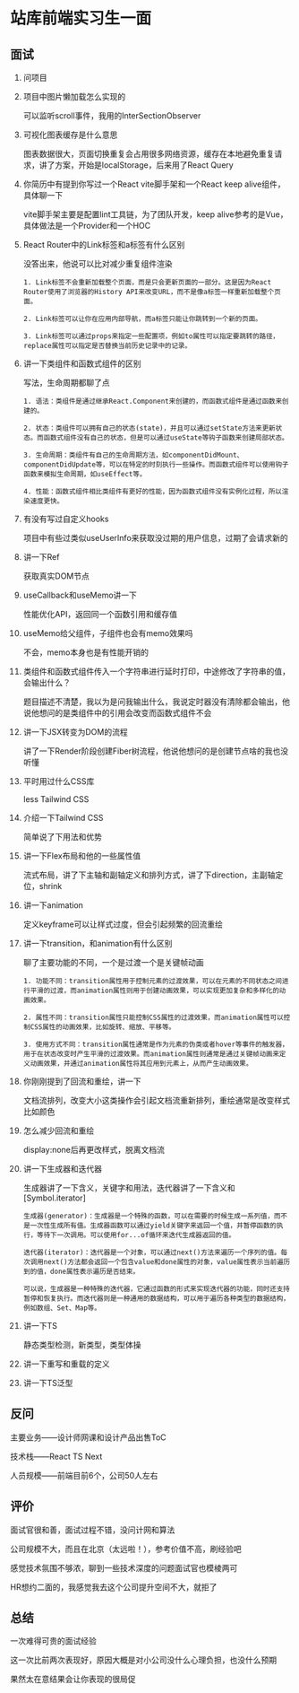# 站库前端实习生一面

## 面试

1. 问项目

2. 项目中图片懒加载怎么实现的

   可以监听scroll事件，我用的InterSectionObserver

3. 可视化图表缓存是什么意思

   图表数据很大，页面切换重复会占用很多网络资源，缓存在本地避免重复请求，讲了方案，开始是localStorage，后来用了React Query

4. 你简历中有提到你写过一个React vite脚手架和一个React keep alive组件，具体聊一下

   vite脚手架主要是配置lint工具链，为了团队开发，keep alive参考的是Vue，具体做法是一个Provider和一个HOC

5. React Router中的Link标签和a标签有什么区别

   没答出来，他说可以比对减少重复组件渲染

   ```
   1. Link标签不会重新加载整个页面，而是只会更新页面的一部分。这是因为React Router使用了浏览器的History API来改变URL，而不是像a标签一样重新加载整个页面。
   
   2. Link标签可以让你在应用内部导航，而a标签只能让你跳转到一个新的页面。
   
   3. Link标签可以通过props来指定一些配置项，例如to属性可以指定要跳转的路径，replace属性可以指定是否替换当前历史记录中的记录。
   ```

   

6. 讲一下类组件和函数式组件的区别

   写法，生命周期都聊了点

   ```
   1. 语法：类组件是通过继承React.Component来创建的，而函数式组件是通过函数来创建的。
   
   2. 状态：类组件可以拥有自己的状态(state)，并且可以通过setState方法来更新状态。而函数式组件没有自己的状态，但是可以通过useState等钩子函数来创建局部状态。
   
   3. 生命周期：类组件有自己的生命周期方法，如componentDidMount、componentDidUpdate等，可以在特定的时刻执行一些操作。而函数式组件可以使用钩子函数来模拟生命周期，如useEffect等。
   
   4. 性能：函数式组件相比类组件有更好的性能，因为函数式组件没有实例化过程，所以渲染速度更快。
   ```

   

7. 有没有写过自定义hooks

   项目中有些过类似useUserInfo来获取没过期的用户信息，过期了会请求新的

8. 讲一下Ref

   获取真实DOM节点

9. useCallback和useMemo讲一下

   性能优化API，返回同一个函数引用和缓存值

10. useMemo给父组件，子组件也会有memo效果吗

    不会，memo本身也是有性能开销的

11. 类组件和函数式组件传入一个字符串进行延时打印，中途修改了字符串的值，会输出什么？

    题目描述不清楚，我以为是问我输出什么，我说定时器没有清除都会输出，他说他想问的是类组件中的引用会改变而函数式组件不会

12. 讲一下JSX转变为DOM的流程

    讲了一下Render阶段创建Fiber树流程，他说他想问的是创建节点啥的我也没听懂

13. 平时用过什么CSS库

    less Tailwind CSS

14. 介绍一下Tailwind CSS

    简单说了下用法和优势

15. 讲一下Flex布局和他的一些属性值

    流式布局，讲了下主轴和副轴定义和排列方式，讲了下direction，主副轴定位，shrink

16. 讲一下animation

    定义keyframe可以让样式过度，但会引起频繁的回流重绘

17. 讲一下transition，和animation有什么区别

    聊了主要功能的不同，一个是过渡一个是关键帧动画

    ```
    1. 功能不同：transition属性用于控制元素的过渡效果，可以在元素的不同状态之间进行平滑的过渡，而animation属性则用于创建动画效果，可以实现更加复杂和多样化的动画效果。
    
    2. 属性不同：transition属性只能控制CSS属性的过渡效果，而animation属性可以控制CSS属性的动画效果，比如旋转、缩放、平移等。
    
    3. 使用方式不同：transition属性通常是作为元素的伪类或者hover等事件的触发器，用于在状态改变时产生平滑的过渡效果。而animation属性则通常是通过关键帧动画来定义动画效果，并通过animation属性将其应用到元素上，从而产生动画效果。
    ```

    

18. 你刚刚提到了回流和重绘，讲一下

    文档流排列，改变大小这类操作会引起文档流重新排列，重绘通常是改变样式比如颜色

19. 怎么减少回流和重绘

    display:none后再更改样式，脱离文档流

20. 讲一下生成器和迭代器

    生成器讲了一下含义，关键字和用法，迭代器讲了一下含义和[Symbol.iterator]

    ```
    生成器(generator)：生成器是一个特殊的函数，可以在需要的时候生成一系列值，而不是一次性生成所有值。生成器函数可以通过yield关键字来返回一个值，并暂停函数的执行，等待下一次调用。可以使用for...of循环来迭代生成器返回的值。
    
    迭代器(iterator)：迭代器是一个对象，可以通过next()方法来遍历一个序列的值。每次调用next()方法都会返回一个包含value和done属性的对象，value属性表示当前遍历到的值，done属性表示遍历是否结束。
    
    可以说，生成器是一种特殊的迭代器，它通过函数的形式来实现迭代器的功能，同时还支持暂停和恢复执行。而迭代器则是一种通用的数据结构，可以用于遍历各种类型的数据结构，例如数组、Set、Map等。
    ```

    

21. 讲一下TS

    静态类型检测，新类型，类型体操

22. 讲一下重写和重载的定义

23. 讲一下TS泛型



## 反问

主要业务——设计师网课和设计产品出售ToC

技术栈——React TS Next

人员规模——前端目前6个，公司50人左右



## 评价

面试官很和善，面试过程不错，没问计网和算法

公司规模不大，而且在北京（太远啦！），参考价值不高，刷经验吧

感觉技术氛围不够浓，聊到一些技术深度的问题面试官也模棱两可

HR想约二面的，我感觉我去这个公司提升空间不大，就拒了



## 总结

一次难得可贵的面试经验

这一次比前两次表现好，原因大概是对小公司没什么心理负担，也没什么预期

果然太在意结果会让你表现的很局促
